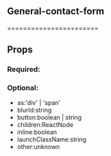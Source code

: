 
## General-contact-form
=======================
## Props


### Required:

### Optional:
 - as:'div' | 'span'
 - blurId:string
 - button:boolean | string
 - children:ReactNode
 - inline:boolean
 - launchClassName:string
 - other:unknown